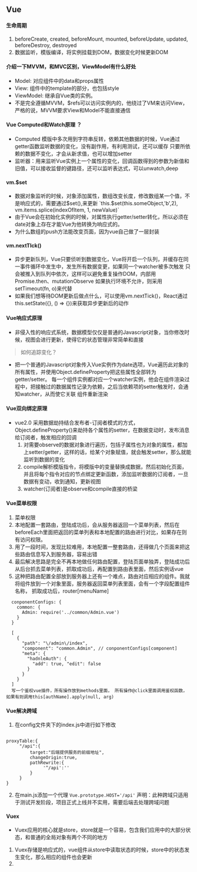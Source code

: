 ## Vue
#### 生命周期
1. beforeCreate, created, beforeMount, mounted, beforeUpdate, updated, beforeDestroy, destroyed 
2. 数据监听，模版编译，将实例挂载到DOM，数据变化时候更新DOM

#### 介绍一下MVVM，和MVC区别，ViewModel有什么好处
* Model: 对应组件中的data和props属性
* View: 组件中的template的部分，也包括style
* ViewModel: 继承自Vue类的实例。
* 不是完全遵循MVVM，$refs可以访问实例内的，他绕过了VM来访问View，严格的说，MVVM要求View和Model不能直接通信

#### Vue Computed和Watch原理 ？
* Computed 模版中多次用到字符串反转，依赖其他数据的时候，Vue通过getter函数监听数据的变化，没有副作用，有利用测试，还可以缓存
只要所依赖的数据不变化，才会从新求值，也可以增加setter
* 监听器：用来监听Vue实例上一个属性的变化，回调函数得到的参数为新值和旧值，可以接收监督的键路径，还可以监听表达式，可以unwatch,deep

#### vm.$set
* 数据对象监听的时候，对象添加属性，数组改变长度，修改数组某一个值，不是响应式的，需要通过$set(),来更新
`this.$set(this.someObject,'b',2), vm.items.splice(indexOfItem, 1, newValue)`
* 由于Vue会在初始化实例的时候，对属性执行getter/setter转化，所以必须在date对象上存在才能Vue为他转换为响应式的。
* 为什么数组的push方法能改变页面，因为vue自己做了一层封装

#### vm.nextTIck()
* 异步更新队列，Vue只要侦听到数据变化，Vue将开启一个队列，并缓存在同一事件循环中发生中，发生所有数据变更，如果同一个watcher被多次触发
只会被推入到队列中依次，这样可以避免重复操作DOM，内部用Promise.then、mutationObserve 如果执行环境不允许，则采用setTimeout(fn, o)来代替
* 如果我们想等待DOM更新后做点什么，可以使用vm.nextTick()，React通过this.setState({}, () => {})来获取异步更新后的动作

#### Vue响应式原理
* 非侵入性的响应式系统，数据模型仅仅是普通的Javascript对象，当你修改时候，视图会进行更新，使得它的状态管理非常简单和直接
>如何追踪变化？
* 把一个普通的Javascript对象传入Vue实例作为date选项，Vue遍历此对象的所有属性，并使用Object.defineProperty把这些属性全部转为getter/setter。
每一个组件实例都对应一个watcher实例，他会在组件渲染过程中，把接触过的数据属性记录为依赖，之后当依赖项的setter触发时，会通知watcher，从而使它关联
组件重新渲染

#### Vue双向绑定原理
* vue2.0 采用数据劫持结合发布者-订阅者模式的方式，Object.defineProperty()来劫持各个属性的setter，在数据变动时，发布消息给订阅者，触发相应的回调
  1. 对需要observe的数据对象进行遍历，包括子属性也为对象的属性，都加上setter/getter，这样的话，给某个对象赋值，就会触发setter，那么就能监听到数据的变化
  2. compile解析模版指令，将模版中的变量替换成数据，然后初始化页面，并且将每个指令对应的节点绑定更新函数，添加监听数据的订阅者，一旦数据有变动，收到通知，更新视图
  3. watcher(订阅者)是observe和compile直接的桥梁

#### Vue菜单权限
1. 菜单权限
  1. 本地配置一套路由，登陆成功后，会从服务器返回一个菜单列表，然后在beforeEach里面把返回的菜单列表和本地配置的路由进行对比，如果存在则有访问权限。
  2. 用了一段时间，发现比较难用，本地配置一整套路由，还得做几个页面来把这些路由信息写入到服务器，容易出错
  3. 最后解决思路是完全不再本地做任何路由配置，登陆页面单独弄，登陆成功后从后台抓去菜单列表，抓取成功后，再配置到路由表里面，然后实例话vue
  4. 这种把路由配置全部放到服务器上还有一个难点，路由对应相应的组件。我就将组件放到一个对象里面，服务器返回菜单列表里面，会有一个字段配置组件名称，
      抓取成功后，router[menuName]
  ```
    conponentConfigs: {
      common: {
        Admin: require('../common/Admin.vue')
      }
    }

    [
      {
        "path": "\/admin\/index",
        "component": "common.Admin", // conponentConfigs[component]
        "meta": {
          "hadnleAuth": {
            "add": true, "edit": false
          }
        }
      }
    ]
    写一个鉴权vue插件，所有操作放到methods里面， 所有操作@click里面调用鉴权函数，如果有则调用this[authName].apply(null, arg)

  ```

#### Vue解决跨域
1. 在config文件夹下的index.js中进行如下修改
```

proxyTable:{
     "/api":{
         target:"后端提供服务的前缀地址",
         changeOrigin:true,
         pathRewrite:{
              '^/api':''
         }
     }
}
```
2. 在main.js添加一个代理
`Vue.prototype.HOST='/api'`
 声明：此种跨域只适用于测试开发阶段，项目正式上线并不实用，需要后端去处理跨域问题

 #### Vuex
 * Vuex应用的核心就是store，store就是一个容易，包含我们应用中的大部分状态，和普通的全局对象有两个不同的地方
 1. Vuex存储是响应式的，vue组件从store中读取状态的时候，store中的状态发生变化，那么相应的组件也会更新
 2. 